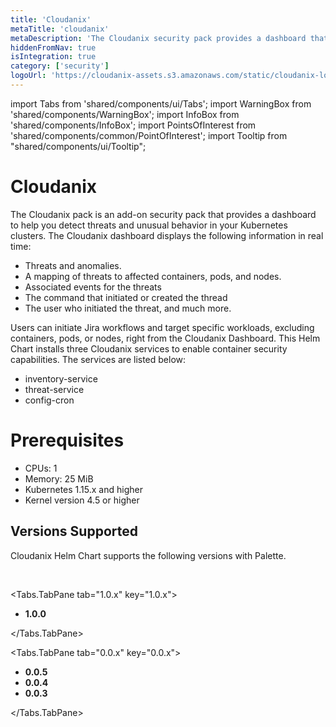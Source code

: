 ```yaml
---
title: 'Cloudanix'
metaTitle: 'cloudanix'
metaDescription: 'The Cloudanix security pack provides a dashboard that displays threats and unusual behavior in Kubernetes containers in Palette'. 
hiddenFromNav: true
isIntegration: true
category: ['security']
logoUrl: 'https://cloudanix-assets.s3.amazonaws.com/static/cloudanix-logo-p.png'
---
```


import Tabs from 'shared/components/ui/Tabs';
import WarningBox from 'shared/components/WarningBox';
import InfoBox from 'shared/components/InfoBox';
import PointsOfInterest from 'shared/components/common/PointOfInterest';
import Tooltip from "shared/components/ui/Tooltip";

# Cloudanix

The Cloudanix pack is an add-on security pack that provides a dashboard to help you detect threats and unusual behavior in your Kubernetes clusters. The Cloudanix dashboard displays the following information in real time:
<br />

* Threats and anomalies.
* A mapping of threats to affected containers, pods, and nodes.
* Associated events for the threats
* The command that initiated or created the thread
* The user who initiated the threat, and much more.

Users can initiate Jira workflows and target specific workloads, excluding containers, pods, or nodes, right from the Cloudanix Dashboard. This Helm Chart installs three Cloudanix services to enable container security capabilities. The services are listed below:
<br />

* inventory-service
* threat-service
* config-cron

# Prerequisites

* CPUs: 1
* Memory: 25 MiB
* Kubernetes 1.15.x and higher
* Kernel version 4.5 or higher

## Versions Supported

Cloudanix Helm Chart supports the following versions with Palette.

<br />

<Tabs>

<Tabs.TabPane tab="1.0.x" key="1.0.x">

* **1.0.0**

</Tabs.TabPane>

<Tabs.TabPane tab="0.0.x" key="0.0.x">

* **0.0.5**
* **0.0.4**
* **0.0.3**

</Tabs.TabPane>
</Tabs>
<br />


